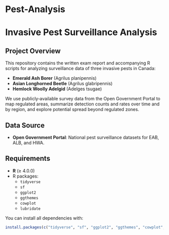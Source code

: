 # Pest-Analysis
# Invasive Pest Surveillance Analysis

## Project Overview
This repository contains the written exam report and accompanying R scripts for analyzing surveillance data of three invasive pests in Canada:
- **Emerald Ash Borer** (Agrilus planipennis)
- **Asian Longhorned Beetle** (Agrilus glabripennis)
- **Hemlock Woolly Adelgid** (Adelges tsugae)

We use publicly‑available survey data from the Open Government Portal to map regulated areas, summarize detection counts and rates over time and by region, and explore potential spread beyond regulated zones.


## Data Source
- **Open Government Portal**: National pest surveillance datasets for EAB, ALB, and HWA.

## Requirements
- **R** (≥ 4.0.0)
- R packages:
  - `tidyverse`
  - `sf`
  - `ggplot2`
  - `ggthemes`
  - `cowplot`
  - `lubridate`

You can install all dependencies with:
```r
install.packages(c("tidyverse", "sf", "ggplot2", "ggthemes", "cowplot", "lubridate"))

